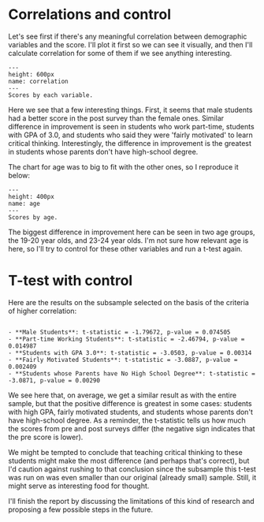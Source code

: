# Correlations and control

Let's see first if there's any meaningful correlation between demographic variables and the score. I'll plot it first so we can see it visually, and then I'll calculate correlation for some of them if we see anything interesting.

```{figure} ../Files/Charts/correlation.png
---
height: 600px
name: correlation
---
Scores by each variable.
```

Here we see that a few interesting things. First, it seems that male students had a better score in the post survey than the female ones. Similar difference in improvement is seen in students who work part-time, students with GPA of 3.0, and students who said they were 'fairly motivated' to learn critical thinking. Interestingly, the difference in improvement is the greatest in students whose parents don't have high-school degree.

The chart for age was to big to fit with the other ones, so I reproduce it below:

```{figure} ../Files/Charts/age.png
---
height: 400px
name: age
---
Scores by age.
```

The biggest difference in improvement here can be seen in two age groups, the 19-20 year olds, and 23-24 year olds. I'm not sure how relevant age is here, so I'll try to control for these other variables and run a t-test again.

# T-test with control

Here are the results on the subsample selected on the basis of the criteria of higher correlation:

```{card}

- **Male Students**: t-statistic = -1.79672, p-value = 0.074505
- **Part-time Working Students**: t-statistic = -2.46794, p-value = 0.014987
- **Students with GPA 3.0**: t-statistic = -3.0503, p-value = 0.00314
- **Fairly Motivated Students**: t-statistic = -3.0887, p-value = 0.002409
- **Students whose Parents have No High School Degree**: t-statistic = -3.0871, p-value = 0.00290

```

We see here that, on average, we get a similar result as with the entire sample, but that the positive difference is greatest in some cases: students with high GPA, fairly motivated students, and students whose parents don't have high-school degree. As a reminder, the t-statistic tells us how much the scores from pre and post surveys differ (the negative sign indicates that the pre score is lower).

We might be tempted to conclude that teaching critical thinking to these students might make the most difference (and perhaps that's correct), but I'd caution against rushing to that conclusion since the subsample this t-test was run on was even smaller than our original (already small) sample. Still, it might serve as interesting food for thought.

I'll finish the report by discussing the limitations of this kind of research and proposing a few possible steps in the future.

